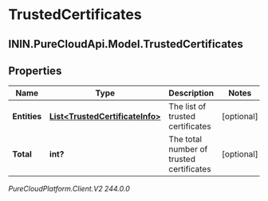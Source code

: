 # TrustedCertificates

## ININ.PureCloudApi.Model.TrustedCertificates

## Properties

|Name | Type | Description | Notes|
|------------ | ------------- | ------------- | -------------|
| **Entities** | [**List&lt;TrustedCertificateInfo&gt;**](TrustedCertificateInfo) | The list of trusted certificates | [optional] |
| **Total** | **int?** | The total number of trusted certificates | [optional] |



_PureCloudPlatform.Client.V2 244.0.0_

